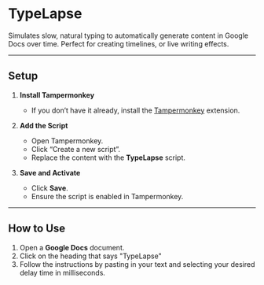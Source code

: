 # **TypeLapse**  
Simulates slow, natural typing to automatically generate content in Google Docs over time. Perfect for creating timelines, or live writing effects.

---

## **Setup**  

1. **Install Tampermonkey**  
   - If you don’t have it already, install the [Tampermonkey](https://www.tampermonkey.net/) extension.

2. **Add the Script**  
   - Open Tampermonkey.  
   - Click “Create a new script”.  
   - Replace the content with the **TypeLapse** script.

3. **Save and Activate**  
   - Click **Save**.  
   - Ensure the script is enabled in Tampermonkey.

---

## **How to Use**  

1. Open a **Google Docs** document.  
2. Click on the heading that says "TypeLapse"
3. Follow the instructions by pasting in your text and selecting your desired delay time in milliseconds.